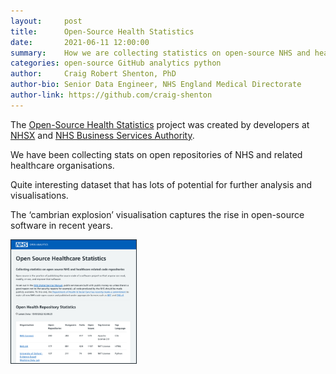 ```yaml
---
layout:     post
title:      Open-Source Health Statistics
date:       2021-06-11 12:00:00
summary:    How we are collecting statistics on open-source NHS and healthcare related code repositories
categories: open-source GitHub analytics python
author:     Craig Robert Shenton, PhD
author-bio: Senior Data Engineer, NHS England Medical Directorate
author-link: https://github.com/craig-shenton
---
```


The [Open-Source Health Statistics](https://nhs-pycom.github.io/opensource-health-statistics/) project was created by developers at [NHSX](https://www.nhsx.nhs.uk/) and [NHS Business Services Authority](https://www.nhsbsa.nhs.uk/).

We have been collecting stats on open repositories of NHS and related healthcare organisations. 

Quite interesting dataset that has lots of potential for further analysis and visualisations. 

The ‘cambrian explosion’ visualisation captures the rise in open-source software in recent years.

<a href="https://nhs-pycom.github.io/opensource-health-statistics/">
    <img class="nhsuk-image__img" style='border:1px solid #212b32' src="assets/img/posts/open-source-stats-min.png" alt="Open Analytics Template" width="200px">
</a>

